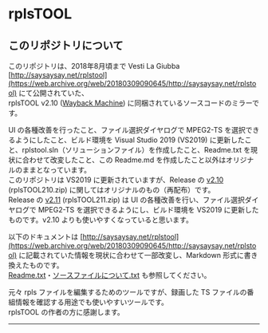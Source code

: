 
# rplsTOOL

## このリポジトリについて

このリポジトリは、2018年8月頃まで Vesti La Giubba [http://saysaysay.net/rplstool](https://web.archive.org/web/20180309090645/http://saysaysay.net/rplstool) にて公開されていた、  
rplsTOOL v2.10 ([Wayback Machine](https://web.archive.org/web/20180309090645/http://saysaysay.net/tools/rplstool210.zip)) に同梱されているソースコードのミラーです。  

UI の各種改善を行ったこと、ファイル選択ダイヤログで MPEG2-TS を選択できるようにしたこと、ビルド環境を Visual Studio 2019 (VS2019) に更新したこと、rplstool.sln（ソリューションファイル）を作成したこと、Readme.txt を現状に合わせて改変したこと、この Readme.md を作成したこと以外はオリジナルのままとなっています。  
このリポジトリは VS2019 に更新されていますが、Release の [v2.10](https://github.com/tsukumijima/rplsTOOL/releases/tag/v2.10) (rplsTOOL210.zip) に関してはオリジナルのもの（再配布）です。  
Release の [v2.11](https://github.com/tsukumijima/rplsTOOL/releases/releases/tag/v2.11) (rplsTOOL211.zip) は UI の各種改善を行い、ファイル選択ダイヤログで MPEG2-TS を選択できるようにし、ビルド環境を VS2019 に更新したものです。v2.10 よりも使いやすくなっていると思います。

以下のドキュメントは [http://saysaysay.net/rplstool](https://web.archive.org/web/20180309090645/http://saysaysay.net/rplstool) に記載されていた情報を現状に合わせて一部改変し、Markdown 形式に書き換えたものです。  
[Readme.txt](Readme.txt)・[ソースファイルについて.txt](ソースファイルについて.txt) も参照してください。

元々 rpls ファイルを編集するためのツールですが、録画した TS ファイルの番組情報を確認する用途でも使いやすいツールです。  
rplsTOOL の作者の方に感謝します。

----


